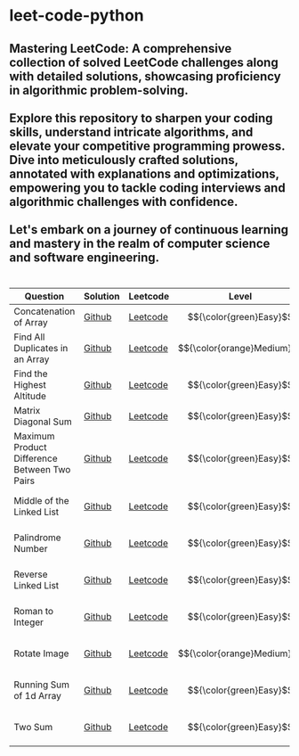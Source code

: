 # leet-code-python
## Mastering LeetCode: A comprehensive collection of solved LeetCode challenges along with detailed solutions, showcasing proficiency in algorithmic problem-solving.<br><br> Explore this repository to sharpen your coding skills, understand intricate algorithms, and elevate your competitive programming prowess. Dive into meticulously crafted solutions, annotated with explanations and optimizations, empowering you to tackle coding interviews and algorithmic challenges with confidence.<br><br> Let's embark on a journey of continuous learning and mastery in the realm of computer science and software engineering.<br><br>

| Question  | Solution | Leetcode  | Level | Topic |
| ------------- | ------------- | ------------- | ------------- |-------------|
| Concatenation of Array |[Github](https://github.com/AkashKobal/leet-code-python/tree/main/Concatenation-of-Array)  | [Leetcode](https://leetcode.com/submissions/detail/1243554248/) | $${\color{green}Easy}$$ |Array|
| Find All Duplicates in an Array | [Github](https://github.com/AkashKobal/leet-code-python/tree/main/Find-All-Duplicates-in-an-Array)  | [Leetcode](https://leetcode.com/submissions/detail/1243537111/) | $${\color{orange}Medium}$$  | Array|
| Find the Highest Altitude | [Github](https://github.com/AkashKobal/leet-code-python/tree/main/Find-the-Highest-Altitude)  | [Leetcode](https://leetcode.com/submissions/detail/1243569667/)  | $${\color{green}Easy}$$ |Array|
| Matrix Diagonal Sum | [Github](https://github.com/AkashKobal/leet-code-python/tree/main/Matrix-Diagonal-Sum) | [Leetcode](https://leetcode.com/submissions/detail/1243514379/)  | $${\color{green}Easy}$$ |Array, Matrix|
| Maximum Product Difference Between Two Pairs | [Github](https://github.com/AkashKobal/leet-code-python/tree/main/Maximum-Product-Difference-Between-Two-Pairs) | [Leetcode](https://leetcode.com/submissions/detail/1242199209/)  | $${\color{green}Easy}$$ |Array, Sorting|
| Middle of the Linked List | [Github](https://github.com/AkashKobal/leet-code-python/tree/main/Middle-of-the-Linked-List) | [Leetcode](https://leetcode.com/submissions/detail/1256392742/)  | $${\color{green}Easy}$$ |-------------|
| Palindrome Number | [Github](https://github.com/AkashKobal/leet-code-python/tree/main/Palindrome-Number) | [Leetcode](https://leetcode.com/submissions/detail/1241919703/)  | $${\color{green}Easy}$$ |-------------|
| Reverse Linked List | [Github](https://github.com/AkashKobal/leet-code-python/tree/main/Reverse-Linked-List) | [Leetcode]()  | $${\color{green}Easy}$$ |-------------|
| Roman to Integer | [Github](https://github.com/AkashKobal/leet-code-python/tree/main/Roman-to-Integer) | [Leetcode](https://leetcode.com/submissions/detail/1241910541/)  | $${\color{green}Easy}$$ |-------------|
| Rotate Image | [Github](https://github.com/AkashKobal/leet-code-python/tree/main/Rotate-Image) | [Leetcode](https://leetcode.com/submissions/detail/1245861768/)  | $${\color{orange}Medium}$$ |-------------|
| Running Sum of 1d Array | [Github](https://github.com/AkashKobal/leet-code-python/tree/main/Running-Sum-of-1d-Array) | [Leetcode](https://leetcode.com/submissions/detail/1241920612/)  | $${\color{green}Easy}$$ |-------------|
| Two Sum | [Github](https://github.com/AkashKobal/leet-code-python/tree/main/Two-Sum) | [Leetcode](https://leetcode.com/submissions/detail/1241924802/)  | $${\color{green}Easy}$$ |-------------|


